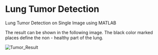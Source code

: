 # Lung Tumor Detection
Lung Tumor Detection on Single Image using MATLAB

The result can be shown in the following image. The black color marked places define the non - healthy part of the lung. 

![Tumor_Result](https://user-images.githubusercontent.com/72823989/130361319-89ad6818-c0d7-4e4f-8acc-d60b444fe537.png)
